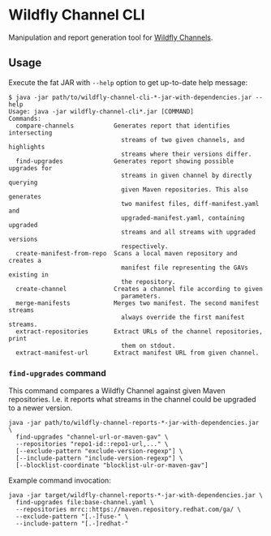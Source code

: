 # Wildfly Channel CLI

Manipulation and report generation tool for [Wildfly Channels](https://github.com/wildfly-extras/wildfly-channel).

## Usage

Execute the fat JAR with `--help` option to get up-to-date help message:

```text
$ java -jar path/to/wildfly-channel-cli-*-jar-with-dependencies.jar --help
Usage: java -jar wildfly-channel-cli*.jar [COMMAND]
Commands:
  compare-channels           Generates report that identifies intersecting
                               streams of two given channels, and highlights
                               streams where their versions differ.
  find-upgrades              Generates report showing possible upgrades for
                               streams in given channel by directly querying
                               given Maven repositories. This also generates
                               two manifest files, diff-manifest.yaml and
                               upgraded-manifest.yaml, containing upgraded
                               streams and all streams with upgraded versions
                               respectively.
  create-manifest-from-repo  Scans a local maven repository and creates a
                               manifest file representing the GAVs existing in
                               the repository.
  create-channel             Creates a channel file according to given
                               parameters.
  merge-manifests            Merges two manifest. The second manifest streams
                               always override the first manifest streams.
  extract-repositories       Extract URLs of the channel repositories, print
                               them on stdout.
  extract-manifest-url       Extract manifest URL from given channel.
```

### `find-upgrades` command

This command compares a Wildfly Channel against given Maven repositories. I.e. it reports what streams in the channel 
could be upgraded to a newer version. 

```shell
java -jar path/to/wildfly-channel-reports-*-jar-with-dependencies.jar \
  find-upgrades "channel-url-or-maven-gav" \
  --repositories "repo1-id::repo1-url,..." \
  [--exclude-pattern "exclude-version-regexp"] \
  [--include-pattern "include-version-regexp"] \
  [--blocklist-coordinate "blocklist-ulr-or-maven-gav"]
```

Example command invocation:

```shell
java -jar target/wildfly-channel-reports-*-jar-with-dependencies.jar \
  find-upgrades file:base-channel.yaml \
  --repositories mrrc::https://maven.repository.redhat.com/ga/ \
  --exclude-pattern "[.-]fuse-" \
  --include-pattern "[.-]redhat-"
```